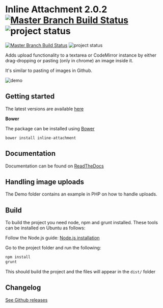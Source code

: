 # Inline Attachment 2.0.2 [![Master Branch Build Status](https://api.travis-ci.org/Rovak/InlineAttachment.png?branch=master)](http://travis-ci.org/Rovak/InlineAttachment) ![project status](http://stillmaintained.com/Rovak/InlineAttachment.png)

[![Master Branch Build Status](https://api.travis-ci.org/Rovak/InlineAttachment.png?branch=master)](http://travis-ci.org/Rovak/InlineAttachment)
![project status](http://stillmaintained.com/Rovak/InlineAttachment.png)

Adds upload functionality to a textarea or CodeMirror instance by either drag-dropping or pasting (only in chrome) an image inside it.

It's similar to pasting of images in Github.

![demo](https://f.cloud.github.com/assets/21/678/248aac6a-40a2-11e2-9a76-fd59ded28bbe.gif)

## Getting started

The latest versions are available [here](http://data.razko.nl/projects/inlineattachment/versions/)

**Bower**

The package can be installed using [Bower](http://bower.io/)

```
bower install inline-attachment
```

## Documentation

Documentation can be found on [ReadTheDocs](http://inlineattachment.readthedocs.org/en/latest/)

## Handling image uploads

The Demo folder contains an example in PHP on how to handle uploads.

## Build

To build the project you need node, npm and grunt installed. These tools can be installed on Ubuntu as follows:

Follow the Node.js guide: [Node.js installation](https://github.com/joyent/node/wiki/Installing-Node.js-via-package-manager)

Go to the project folder and run the following:

```sh
npm install
grunt
```

This should build the project and the files will appear in the `dist/` folder

## Changelog

[See Github releases](https://github.com/Rovak/InlineAttachment/releases)
